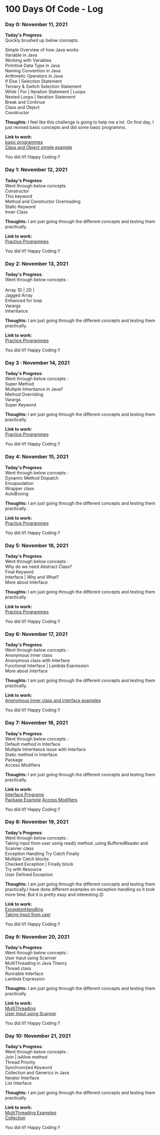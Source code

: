 # 100 Days Of Code - Log

### Day 0: November 11, 2021 

**Today's Progress**: </br>
Quickly brushed up below concepts</br>

Simple Overview of how Java works</br>
Variable in Java</br>
Working with Variables </br>
Primitive Data Type in Java</br> 
Naming Convention in Java </br>
Arithmetic Operators in Java </br>
If Else | Selection Statement</br>
Ternary & Switch Selection Statement </br>
While | For | Iteration Statement | Loops</br>
Nested Loops | Iteration Statement </br>
Break and Continue </br>
Class and Object</br>
Constructor  </br>




**Thoughts:**  I feel like this challenge is going to help me a lot. On first day, I just revised basic concepts and did some basic programms.



**Link to work:** </br>
[basic programmes](https://github.com/shravi24/100-days-of-JAVA/tree/master/basics)</br>
[Class and Object simple example](https://github.com/shravi24/100-days-of-JAVA/tree/master/objectorientedprogramming)

You did it!! Happy Coding !! 


### Day 1: November 12, 2021 

**Today's Progress**: </br>
Went through below concepts</br>
Constructor</br>
This keyword</br>
Method and Constructor Overloading </br>
Static Keyword</br> 
Inner  Class </br>


**Thoughts:** I am just going through the different concepts and testing them practically.



**Link to work:** </br>
[Practice Programmes](https://github.com/shravi24/100-days-of-JAVA/tree/master/OOPBasics)</br>


You did it!! Happy Coding !! 


### Day 2: November 13, 2021 

**Today's Progress**: </br>
Went through below concepts :</br>  
Array 1D | 2D | </br>
Jagged Array</br>
Enhanced for loop</br>
Varargs </br>
Inheritance </br> 


**Thoughts:** I am just going through the different concepts and testing them practically.



**Link to work:** </br>
[Practice Programmes](https://github.com/shravi24/100-days-of-JAVA/tree/master/OOPBasics)</br>

You did it!! Happy Coding !! 

### Day 3 : November 14, 2021 

**Today's Progress**: </br>
 Went through below concepts :</br>
 Super Method</br>
 Multiple Inheritance in Java?</br>
 Method Overriding </br>
 Varargs </br>
 Super Keyword </br> 


**Thoughts:** I am just going through the different concepts and testing them practically.



**Link to work:** </br>
[Practice Programmes](https://github.com/shravi24/100-days-of-JAVA/tree/master/OOPConcepts)</br>


You did it!! Happy Coding !! 

### Day 4: November 15, 2021 

**Today's Progress**: </br>
Went through below concepts :</br>
Dynamic Method Dispatch</br>
Encapsulation</br>
Wrapper class </br>
AutoBoxing</br> 



**Thoughts:** I am just going through the different concepts and testing them practically.



**Link to work:** </br>
[Practice Programmes](https://github.com/shravi24/100-days-of-JAVA/tree/master/OOPConcepts)</br>

You did it!! Happy Coding !! 

### Day 5: November 16, 2021 

**Today's Progress**: </br>
Went through below concepts :</br>
Why do we need Abstract Class?</br>
Final Keyword </br>
Interface | Why and What? </br>
More about Interface</br> 



**Thoughts:** I am just going through the different concepts and testing them practically.



**Link to work:** </br>
[Practice Programmes](https://github.com/shravi24/100-days-of-JAVA/tree/master/OOPConcepts)</br>

You did it!! Happy Coding !! 

### Day 6: November 17, 2021 

**Today's Progress**: </br>
Went through below concepts :</br>
Anonymous Inner class</br>
Anonymous class with Interface  </br>
Functional Interface | Lambda Expression </br>
More about Interface</br> 



**Thoughts:** I am just going through the different concepts and testing them practically.



**Link to work:** </br>
[Anonymous Inner class and interface examples](https://github.com/shravi24/100-days-of-JAVA/tree/master/InterfaceExample)</br>

You did it!! Happy Coding !! 


### Day 7: November 18, 2021 

**Today's Progress**: </br>
Went through below concepts :</br>
Default method in Interface </br>
Multiple Inheritance issue with Interface  </br>
Static method in Interface  </br>
Package</br> 
Access Modifiers </br> 



**Thoughts:** I am just going through the different concepts and testing them practically.



**Link to work:** </br>
[Interface Programs](https://github.com/shravi24/100-days-of-JAVA/tree/master/InterfaceExample)</br>
[Package Example](https://github.com/shravi24/100-days-of-JAVA/tree/master/com/app)
[Access Modifiers](https://github.com/shravi24/100-days-of-JAVA/tree/master/OOPBasics)


You did it!! Happy Coding !! 

### Day 8: November 19, 2021 

**Today's Progress**: </br>
Went through below concepts :</br>
Taking input from user using read() method ,using BufferedReader and Scanner class</br>
Exception Handling Try Catch Finally</br>
Multiple Catch blocks </br>
Checked Exception | Finally block </br>
Try with Resource</br>
User Defined Exception</br>


**Thoughts:** I am just going through the different concepts and testing them practically.I have done different examples on exception handling so it took more time. But it is pretty easy and interesting.😊



**Link to work:** </br>
[ExceptionHandling](https://github.com/shravi24/100-days-of-JAVA/tree/master/ExceptionHandling)</br>
[Taking Input from user](https://github.com/shravi24/100-days-of-JAVA/tree/master/inputandoutput)

You did it!! Happy Coding !! 

### Day 9: November 20, 2021 

**Today's Progress**: </br>
Went through below concepts :</br>
User Input using Scanner</br>
MultiThreading in Java Theory</br>
Thread class</br>
Runnable Interface</br>
Lambda Expression</br>

**Thoughts:** I am just going through the different concepts and testing them practically.

**Link to work:** </br>
[MultiThreading](https://github.com/shravi24/100-days-of-JAVA/tree/master/multithreading)</br>
[User Input using Scanner](https://github.com/shravi24/100-days-of-JAVA/blob/master/inputandoutput/InputFromUserExample3.java)

You did it!! Happy Coding !! 

### Day 10: November 21, 2021 

**Today's Progress**: </br>
Went through below concepts :</br>
Join | isAlive method</br>
Thread Priority</br>
Synchronized Keyword</br>
Collection and Generics in Java </br>
Iterator Interface</br>
List Interface</br>


**Thoughts:** I am just going through the different concepts and testing them practically.



**Link to work:** </br>
[MultiThreading Examples](https://github.com/shravi24/100-days-of-JAVA/tree/master/multithreading)</br>
[Collection](https://github.com/shravi24/100-days-of-JAVA/tree/master/collections)

You did it!! Happy Coding !!
